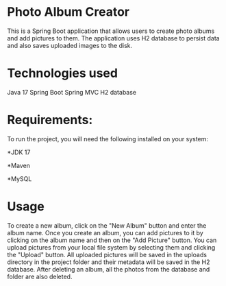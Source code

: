 # Photo Album Creator
This is a Spring Boot application that allows users to create photo albums and add pictures to them. 
The application uses H2 database to persist data and also saves uploaded images to the disk.

# Technologies used
Java 17
Spring Boot
Spring MVC
H2 database

# Requirements:
To run the project, you will need the following installed on your system:

*JDK 17

*Maven

*MySQL

# Usage
To create a new album, click on the "New Album" button and enter the album name. 
Once you create an album, you can add pictures to it by clicking on the album name and then on the "Add Picture" button. 
You can upload pictures from your local file system by selecting them and clicking the "Upload" button. 
All uploaded pictures will be saved in the uploads directory in the project folder and their metadata will be saved in the H2 database.
After deleting an album, all the photos from the database and folder are also deleted.



